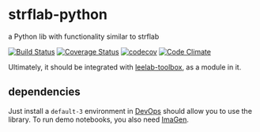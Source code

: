 # strflab-python

a Python lib with functionality similar to strflab

[![Build Status](https://travis-ci.org/leelabcnbc/strflab-python.svg?branch=master)](https://travis-ci.org/leelabcnbc/strflab-python) [![Coverage Status](https://coveralls.io/repos/github/leelabcnbc/strflab-python/badge.svg?branch=master)](https://coveralls.io/github/leelabcnbc/strflab-python?branch=master) [![codecov](https://codecov.io/gh/leelabcnbc/strflab-python/branch/master/graph/badge.svg)](https://codecov.io/gh/leelabcnbc/strflab-python) [![Code Climate](https://codeclimate.com/github/leelabcnbc/strflab-python/badges/gpa.svg)](https://codeclimate.com/github/leelabcnbc/strflab-python)

Ultimately, it should be integrated with [leelab-toolbox](https://github.com/leelabcnbc/leelab-toolbox),
as a module in it.

## dependencies

Just install a `default-3` environment in [DevOps](https://github.com/leelabcnbc/DevOps)
should allow you to use the library. To run demo notebooks, you also need [ImaGen](https://github.com/ioam/imagen).
